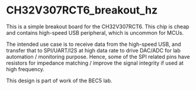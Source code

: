 # CH32V307RCT6_breakout_hz

This is a simple breakout board for the CH32V307RCT6. This chip is cheap and contains high-speed USB peripheral, which is uncommon for MCUs. 

The intended use case is to receive data from the high-speed USB, and transfer that to SPI/UART/I2S at high data rate to drive DAC/ADC for lab automation / monitoring purpose. Hence, some of the SPI related pins have resistors for impedance matching / improve the signal integrity if used at high frequency.

This design is part of work of the BEC5 lab.
